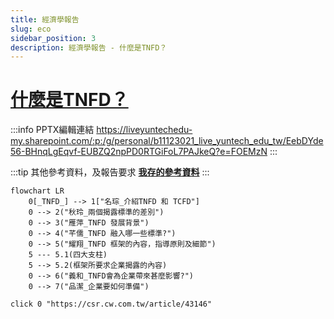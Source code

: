 ```yaml
---
title: 經濟學報告
slug: eco
sidebar_position: 3
description: 經濟學報告 - 什麼是TNFD？
---
```


# [什麼是TNFD？](https://csr.cw.com.tw/article/43146)  

:::info PPTX編輯連結
https://liveyuntechedu-my.sharepoint.com/:p:/g/personal/b11123021_live_yuntech_edu_tw/EebDYde56-BHnqLgEqvf-EUBZQ2npPD0RTGiFoL7PAJkeQ?e=FOEMzN
:::

:::tip 其他參考資料，及報告要求
[**我存的參考資料**](https://bridgerhung.notion.site/f1ad6b2a3feb42e88bab918b0e932016)
:::

```mermaid
flowchart LR
    0[_TNFD_] --> 1["名琮_介紹TNFD 和 TCFD"]
    0 --> 2("秋玲_兩個揭露標準的差別")
    0 --> 3("雁萍_TNFD 發展背景")
    0 --> 4("芊儒_TNFD 融入哪一些標準?")
    0 --> 5("耀翔_TNFD 框架的內容，指導原則及細節")
    5 --- 5.1(四大支柱)
    5 --> 5.2(框架所要求企業揭露的內容)
    0 --> 6("義和_TNFD會為企業帶來甚麼影響?")
    0 --> 7("品潔_企業要如何準備")
  
click 0 "https://csr.cw.com.tw/article/43146"
```

